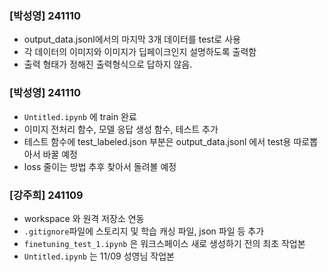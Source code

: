 ### [박성영] 241110
- output_data.jsonl에서의 마지막 3개 데이터를 test로 사용
- 각 데이터의 이미지와 이미지가 딥페이크인지 설명하도록 출력함
- 출력 형태가 정해진 출력형식으로 답하지 않음. 


### [박성영] 241110
- `Untitled.ipynb` 에 train 완료
- 이미지 전처리 함수, 모델 응답 생성 함수, 테스트 추가
- 테스트 함수에 test_labeled.json 부분은 output_data.jsonl 에서 test용 따로뽑아서 바꿀 예정
- loss 줄이는 방법 추후 찾아서 돌려볼 예정

### [강주희] 241109
- workspace 와 원격 저장소 연동
- `.gitignore`파일에 스토리지 및 학습 캐싱 파일, json 파일 등 추가
- `finetuning_test_1.ipynb` 은 워크스페이스 새로 생성하기 전의 최초 작업본
- `Untitled.ipynb` 는 11/09 성영님 작업본

